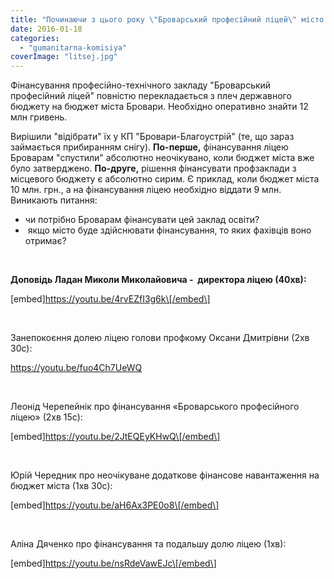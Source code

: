 ```yaml
---
title: "Починаючи з цього року \"Броварський професійний ліцей\" місто має профінансувати на 12 млн. грн."
date: 2016-01-18
categories: 
  - "gumanitarna-komisiya"
coverImage: "litsej.jpg"
---
```


Фінансування професійно-технічного закладу "Броварський професійний ліцей" повністю перекладається з плеч державного бюджету на бюджет міста Бровари. Необхідно оперативно знайти 12 млн гривень.<!--more-->

Вирішили "відібрати" їх у КП "Бровари-Благоустрій" (те, що зараз займається прибиранням снігу). **По-перше,** фінансування ліцею Броварам "спустили" абсолютно неочікувано, коли бюджет міста вже було затверджено. **По-друге,** рішення фінансувати профзаклади з місцевого бюджету є абсолютно сирим. Є приклад, коли бюджет міста 10 млн. грн., а на фінансування ліцею необхідно віддати 9 млн. Виникають питання:

- чи потрібно Броварам фінансувати цей заклад освіти?
-  якщо місто буде здійснювати фінансування, то яких фахівців воно отримає?

 

**Доповідь Ладан Миколи Миколайовича -  директора ліцею (40хв):**

\[embed\]https://youtu.be/4rvEZfI3g6k\[/embed\]

 

Занепокоєння долею ліцею голови профкому Оксани Дмитрівни (2хв 30с):

https://youtu.be/fuo4Ch7UeWQ

 

Леонід Черепейнік про фінансування «Броварського професійного ліцею» (2хв 15с):

\[embed\]https://youtu.be/2JtEQEyKHwQ\[/embed\]

 

Юрій Чередник про неочікуване додаткове фінансове навантаження на бюджет міста (1хв 30с):

\[embed\]https://youtu.be/aH6Ax3PE0o8\[/embed\]

 

Аліна Дяченко про фінансування та подальшу долю ліцею (1хв):

\[embed\]https://youtu.be/nsRdeVawEJc\[/embed\]
